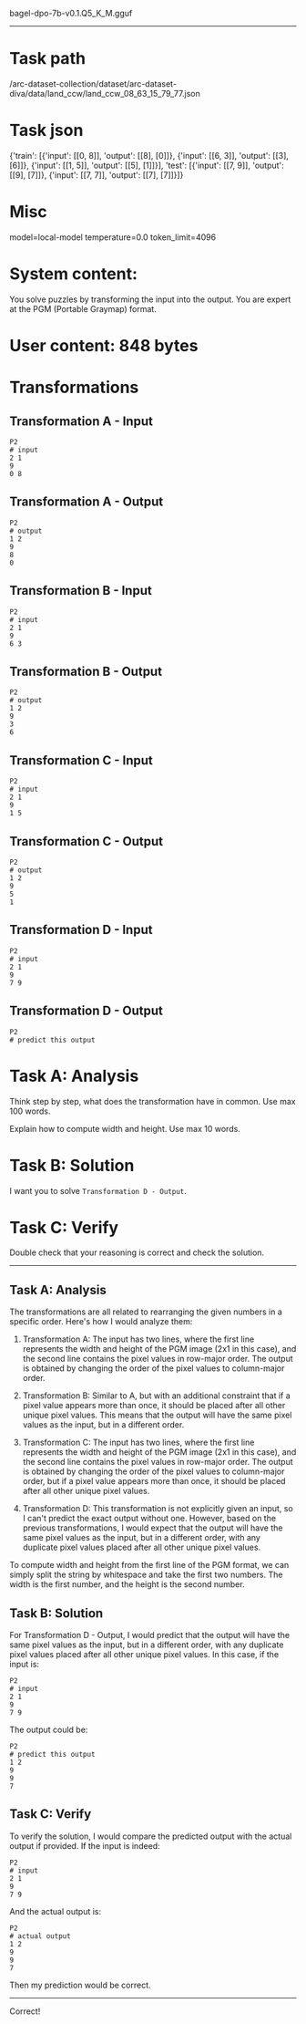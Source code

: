 bagel-dpo-7b-v0.1.Q5_K_M.gguf

---

# Task path
/arc-dataset-collection/dataset/arc-dataset-diva/data/land_ccw/land_ccw_08_63_15_79_77.json

# Task json
{'train': [{'input': [[0, 8]], 'output': [[8], [0]]}, {'input': [[6, 3]], 'output': [[3], [6]]}, {'input': [[1, 5]], 'output': [[5], [1]]}], 'test': [{'input': [[7, 9]], 'output': [[9], [7]]}, {'input': [[7, 7]], 'output': [[7], [7]]}]}



# Misc
model=local-model
temperature=0.0
token_limit=4096


# System content:
You solve puzzles by transforming the input into the output. You are expert at the PGM (Portable Graymap) format.


# User content: 848 bytes
# Transformations

## Transformation A - Input

```pgm
P2
# input
2 1
9
0 8
```

## Transformation A - Output

```pgm
P2
# output
1 2
9
8
0
```

## Transformation B - Input

```pgm
P2
# input
2 1
9
6 3
```

## Transformation B - Output

```pgm
P2
# output
1 2
9
3
6
```

## Transformation C - Input

```pgm
P2
# input
2 1
9
1 5
```

## Transformation C - Output

```pgm
P2
# output
1 2
9
5
1
```

## Transformation D - Input

```pgm
P2
# input
2 1
9
7 9
```

## Transformation D - Output

```pgm
P2
# predict this output
```

# Task A: Analysis

Think step by step, what does the transformation have in common. Use max 100 words.

Explain how to compute width and height. Use max 10 words.

# Task B: Solution

I want you to solve `Transformation D - Output`.

# Task C: Verify

Double check that your reasoning is correct and check the solution.




---

 ## Task A: Analysis

The transformations are all related to rearranging the given numbers in a specific order. Here's how I would analyze them:

1. Transformation A: The input has two lines, where the first line represents the width and height of the PGM image (2x1 in this case), and the second line contains the pixel values in row-major order. The output is obtained by changing the order of the pixel values to column-major order.

2. Transformation B: Similar to A, but with an additional constraint that if a pixel value appears more than once, it should be placed after all other unique pixel values. This means that the output will have the same pixel values as the input, but in a different order.

3. Transformation C: The input has two lines, where the first line represents the width and height of the PGM image (2x1 in this case), and the second line contains the pixel values in row-major order. The output is obtained by changing the order of the pixel values to column-major order, but if a pixel value appears more than once, it should be placed after all other unique pixel values.

4. Transformation D: This transformation is not explicitly given an input, so I can't predict the exact output without one. However, based on the previous transformations, I would expect that the output will have the same pixel values as the input, but in a different order, with any duplicate pixel values placed after all other unique pixel values.

To compute width and height from the first line of the PGM format, we can simply split the string by whitespace and take the first two numbers. The width is the first number, and the height is the second number.

## Task B: Solution

For Transformation D - Output, I would predict that the output will have the same pixel values as the input, but in a different order, with any duplicate pixel values placed after all other unique pixel values. In this case, if the input is:

```pgm
P2
# input
2 1
9
7 9
```

The output could be:

```pgm
P2
# predict this output
1 2
9
9
7
```

## Task C: Verify

To verify the solution, I would compare the predicted output with the actual output if provided. If the input is indeed:

```pgm
P2
# input
2 1
9
7 9
```

And the actual output is:

```pgm
P2
# actual output
1 2
9
9
7
```

Then my prediction would be correct.

---



Correct!

